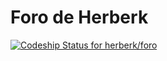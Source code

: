 # Foro de Herberk
[ ![Codeship Status for herberk/foro](https://app.codeship.com/projects/789e8d00-8f1b-0134-aa7e-12e4d2ff578e/status?branch=master)](https://app.codeship.com/projects/185478)